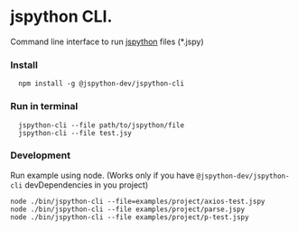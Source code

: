 # jspython CLI.

Command line interface to run [jspython](https://github.com/jspython-dev/jspython) files (*.jspy)

### Install

```
  npm install -g @jspython-dev/jspython-cli
```

### Run in terminal
```
  jspython-cli --file path/to/jspython/file
  jspython-cli --file test.jsy
```

### Development
Run example using node. (Works only if you have `@jspython-dev/jspython-cli` devDependencies in you project)
```
node ./bin/jspython-cli --file=examples/project/axios-test.jspy
node ./bin/jspython-cli --file examples/project/parse.jspy
node ./bin/jspython-cli --file examples/project/p-test.jspy
```

